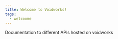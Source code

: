 ```yaml
---
title: Welcome to Voidworks!
tags:
  - welcoome
---
```

Documentation to different APIs hosted on voidworks
